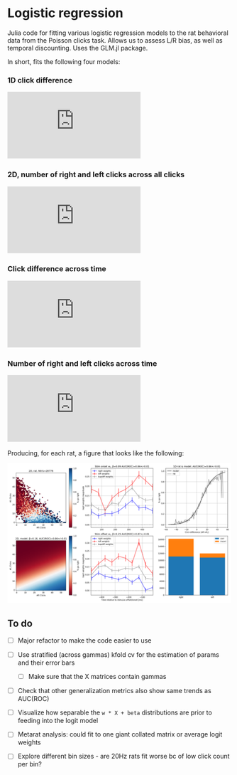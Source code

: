 # Logistic regression

Julia code for fitting various logistic regression models to the rat behavioral
data from the Poisson clicks task. Allows us to assess L/R bias, as well as
temporal discounting. Uses the GLM.jl package.

In short, fits the following four models:

### 1D click difference
![equation](https://latex.codecogs.com/svg.latex?log%28%5Cfrac%7Bp_R%7D%7B1%20-%20p_R%7D%29%20%3D%20w%20%5CDelta_%7Bclicks%7D%20&plus;%20%5Cbeta)

### 2D, number of right and left clicks across all clicks
![equation](https://latex.codecogs.com/svg.latex?log%28%5Cfrac%7Bp_R%7D%7B1%20-%20p_R%7D%29%20%3D%20w_L%20N_L%20&plus;%20w_R%20N_R%20&plus;%20%5Cbeta)

### Click difference across time
![equation](https://latex.codecogs.com/svg.latex?log%28%5Cfrac%7Bp_R%7D%7B1%20-%20p_R%7D%29%20%3D%20w_1%20%5CDelta_1%20&plus;%20w_2%20%5CDelta_2%20&plus;%20...%20&plus;%20w_N%20%5CDelta_N%20&plus;%20%5Cbeta)

### Number of right and left clicks across time
![equation](https://latex.codecogs.com/svg.latex?log%28%5Cfrac%7Bp_R%7D%7B1%20-%20p_R%7D%29%20%3D%20w_%7BR1%7D%20N_%7BR1%7D%20&plus;%20w_%7BR2%7D%20N_%7BR2%7D%20&plus;%20...%20&plus;%20w_%7BL1%7D%20N_%7BL1%7D%20&plus;%20...%20%5Cbeta)

Producing, for each rat, a figure that looks like the following:

![image](figs/K317_frequency_40Hz_example_fig.png)

## To do

- [ ] Major refactor to make the code easier to use
- [ ] Use stratified (across gammas) kfold cv for the estimation of params and their error bars
    - [ ] Make sure that the X matrices contain gammas
- [ ] Check that other generalization metrics also show same trends as AUC(ROC)
- [ ] Visualize how separable the `w * X + beta` distributions are prior to feeding into the logit model
- [ ] Metarat analysis: could fit to one giant collated matrix or average logit weights
- [ ] Explore different bin sizes - are 20Hz rats fit worse bc of low click count per bin?

